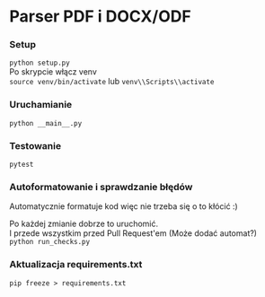 # Parser PDF i DOCX/ODF

### Setup
`python setup.py`  
Po skrypcie włącz venv  
`source venv/bin/activate` lub `venv\\Scripts\\activate`

### Uruchamianie
`python __main__.py`

### Testowanie
`pytest`

### Autoformatowanie i sprawdzanie błędów
Automatycznie formatuje kod więc nie trzeba się o to kłócić :)    
  
Po każdej zmianie dobrze to uruchomić.  
I przede wszystkim przed Pull Request'em (Może dodać automat?)  
`python run_checks.py`

### Aktualizacja requirements.txt
`pip freeze > requirements.txt`
